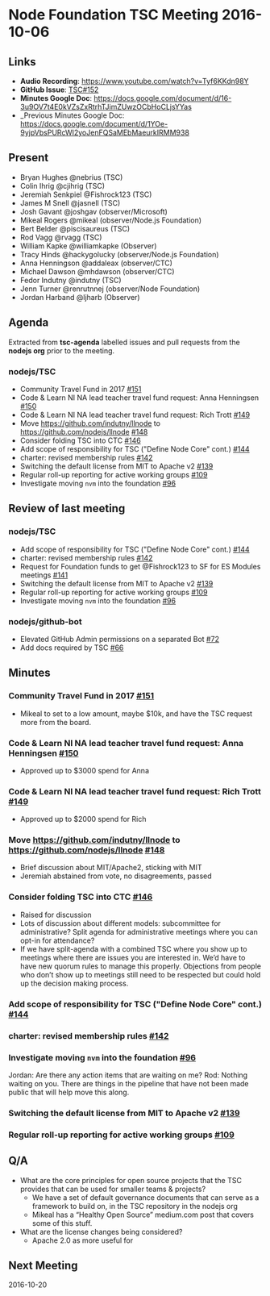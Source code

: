 # Node Foundation TSC Meeting 2016-10-06

## Links

* **Audio Recording**: https://www.youtube.com/watch?v=Tyf6KKdn98Y
* **GitHub Issue**: [TSC#152](https://github.com/nodejs/TSC/issues/152)
* **Minutes Google Doc**: <https://docs.google.com/document/d/16-3u9OV7t4E0kVZsZxRtrhTJimZUwzOCbHoCLjsYYas>
* _Previous Minutes Google Doc: <https://docs.google.com/document/d/1YOe-9yjpVbsPURcWI2yoJenFQSaMEbMaeurkIRMM938>

## Present

* Bryan Hughes @nebrius (TSC)
* Colin Ihrig @cjihrig (TSC)
* Jeremiah Senkpiel @Fishrock123 (TSC)
* James M Snell @jasnell (TSC)
* Josh Gavant @joshgav (observer/Microsoft)
* Mikeal Rogers @mikeal (observer/Node.js Foundation)
* Bert Belder @piscisaureus (TSC)
* Rod Vagg @rvagg (TSC)
* William Kapke @williamkapke (Observer)
* Tracy Hinds @hackygolucky (observer/Node.js Foundation)
* Anna Henningson @addaleax (observer/CTC)
* Michael Dawson @mhdawson (observer/CTC)
* Fedor Indutny @indutny (TSC)
* Jenn Turner @renrutnnej (observer/Node Foundation)
* Jordan Harband @ljharb (Observer)
## Agenda

Extracted from **tsc-agenda** labelled issues and pull requests from the **nodejs org** prior to the meeting.

### nodejs/TSC

* Community Travel Fund in 2017 [#151](https://github.com/nodejs/TSC/issues/151)
* Code & Learn NI NA lead teacher travel fund request: Anna Henningsen [#150](https://github.com/nodejs/TSC/issues/150)
* Code & Learn NI NA lead teacher travel fund request: Rich Trott [#149](https://github.com/nodejs/TSC/issues/149)
* Move https://github.com/indutny/llnode to https://github.com/nodejs/llnode [#148](https://github.com/nodejs/TSC/issues/148)
* Consider folding TSC into CTC [#146](https://github.com/nodejs/TSC/issues/146)
* Add scope of responsibility for TSC ("Define Node Core" cont.) [#144](https://github.com/nodejs/TSC/pull/144)
* charter: revised membership rules [#142](https://github.com/nodejs/TSC/pull/142)
* Switching the default license from MIT to Apache v2 [#139](https://github.com/nodejs/TSC/issues/139)
* Regular roll-up reporting for active working groups [#109](https://github.com/nodejs/TSC/issues/109)
* Investigate moving `nvm` into the foundation [#96](https://github.com/nodejs/TSC/issues/96)

## Review of last meeting

### nodejs/TSC

* Add scope of responsibility for TSC ("Define Node Core" cont.) [#144](https://github.com/nodejs/TSC/pull/144)
* charter: revised membership rules [#142](https://github.com/nodejs/TSC/pull/142)
* Request for Foundation funds to get @Fishrock123 to SF for ES Modules meetings [#141](https://github.com/nodejs/TSC/issues/141)
* Switching the default license from MIT to Apache v2 [#139](https://github.com/nodejs/TSC/issues/139)
* Regular roll-up reporting for active working groups [#109](https://github.com/nodejs/TSC/issues/109)
* Investigate moving `nvm` into the foundation [#96](https://github.com/nodejs/TSC/issues/96)

### nodejs/github-bot

* Elevated GitHub Admin permissions on a separated Bot [#72](https://github.com/nodejs/github-bot/issues/72)
* Add docs required by TSC [#66](https://github.com/nodejs/github-bot/pull/66)

## Minutes


### Community Travel Fund in 2017 [#151](https://github.com/nodejs/TSC/issues/151)

* Mikeal to set to a low amount, maybe $10k, and have the TSC request more from the board.

### Code & Learn NI NA lead teacher travel fund request: Anna Henningsen [#150](https://github.com/nodejs/TSC/issues/150)

* Approved up to $3000 spend for Anna
### Code & Learn NI NA lead teacher travel fund request: Rich Trott [#149](https://github.com/nodejs/TSC/issues/149)

* Approved up to $2000 spend for Rich

### Move https://github.com/indutny/llnode to https://github.com/nodejs/llnode [#148](https://github.com/nodejs/TSC/issues/148)

* Brief discussion about MIT/Apache2, sticking with MIT
* Jeremiah abstained from vote, no disagreements, passed

### Consider folding TSC into CTC [#146](https://github.com/nodejs/TSC/issues/146)

* Raised for discussion
* Lots of discussion about different models: subcommittee for administrative? Split agenda for administrative meetings where you can opt-in for attendance?
* If we have split-agenda with a combined TSC where you show up to meetings where there are issues you are interested in. We’d have to have new quorum rules to manage this properly. Objections from people who don’t show up to meetings still need to be respected but could hold up the decision making process.

### Add scope of responsibility for TSC ("Define Node Core" cont.) [#144](https://github.com/nodejs/TSC/pull/144)


### charter: revised membership rules [#142](https://github.com/nodejs/TSC/pull/142)


### Investigate moving `nvm` into the foundation [#96](https://github.com/nodejs/TSC/issues/96)

Jordan: Are there any action items that are waiting on me?
Rod: Nothing waiting on you. There are things in the pipeline that have not been made public that will help move this along.

### Switching the default license from MIT to Apache v2 [#139](https://github.com/nodejs/TSC/issues/139)



###  Regular roll-up reporting for active working groups [#109](https://github.com/nodejs/TSC/issues/109)



## Q/A

* What are the core principles for open source projects that the TSC provides that can be used for smaller teams & projects?
  - We have a set of default governance documents that can serve as a framework to build on, in the TSC repository in the nodejs org
  - Mikeal has a “Healthy Open Source” medium.com post that covers some of this stuff.
* What are the license changes being considered?
  - Apache 2.0 as more useful for 


## Next Meeting

2016-10-20

